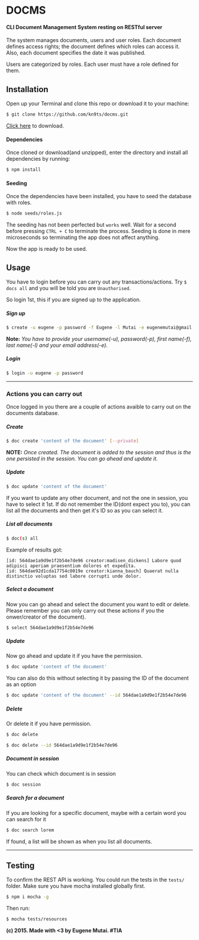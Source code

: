 # DOCMS
#### CLI Document Management System resting on RESTful server

The system manages documents, users and user roles. Each document defines access rights; the document defines which roles can access it. Also, each document specifies the date it was published.

Users are categorized by roles. Each user must have a role defined for them.

## Installation
Open up your Terminal and clone this repo or download it to your machine:
```bash
$ git clone https://github.com/kn9ts/docms.git
```

[Click here](https://github.com/kn9ts/docms/archive/master.zip) to download.

#### Dependencies
Once cloned or download(and unzipped), enter the directory and install all dependencies by running:

```bash
$ npm install
```

#### Seeding
Once the dependencies have been installed, you have to seed the database with roles.

```bash
$ node seeds/roles.js
```

The seeding has not been perfected but `works` well. Wait for a second before pressing `CTRL + C` to terminate the process. Seeding is done in mere microseconds so terminating the app does not affect anything.

Now the app is ready to be used.

## Usage

You have to login before you can carry out any transactions/actions. Try `$ docs all` and you will be told you are `Unauthorised`.

So login 1st, this if you are signed up to the application.

##### Sign up
```bash
$ create -u eugene -p password -f Eugene -l Mutai -e eugenemutai@gmail.com
```
__Note:__ _You have to provide your username(-u), password(-p), first name(-f), last name(-l) and your email address(-e)._

##### Login
```bash
$ login -u eugene -p password
```

---

### Actions you can carry out
Once logged in you there are a couple of actions avaible to carry out on the documents database.

##### Create
```bash
$ doc create 'content of the document' [--private]
```
__NOTE:__ *Once created. The document is added to the session and thus is the one persisted in the session. You can go ahead and update it.*

##### Update
```bash
$ doc update 'content of the document'
```

If you want to update any other document, and not the one in session, you have to select it 1st. If do not remember the ID(dont expect you to), you can list all the documents and then get it's ID so as you can select it.

##### List all documents
```bash
$ doc(s) all
```

Example of results got: 
```
[id: 564dae1a9d9e1f2b54e7de96 creator:madisen_dickens] Labore quod adipisci aperiam praesentium dolores et expedita.
[id: 564dae92d1cda17754c0019e creator:kianna_bauch] Quaerat nulla distinctio voluptas sed labore corrupti unde dolor.
```

##### Select a document
Now you can go ahead and select the document you want to edit or delete. Please remember you can only carry out these actions if you the onwer/creator of the document).

```bash
$ select 564dae1a9d9e1f2b54e7de96
```

##### Update
Now go ahead and update it if you have the permission.

```bash
$ doc update 'content of the document'
```

You can also do this without selecting it by passing the ID of the document as an option
```bash
$ doc update 'content of the document' --id 564dae1a9d9e1f2b54e7de96
```

##### Delete
Or delete it if you have permission.

```bash
$ doc delete
```

```bash
$ doc delete --id 564dae1a9d9e1f2b54e7de96
```

##### Document in session
You can check which document is in session
```bash
$ doc session
```

##### Search for a document
If you are looking for a specific document, maybe with a certain word you can search for it

```bash
$ doc search lorem
```

If found, a list will be shown as when you list all documents.

---

## Testing
To confirm the REST API is working. You could run the tests in the `tests/` folder. Make sure you have mocha installed globally first.

```bash
$ npm i mocha -g
```

Then run:

```bash
$ mocha tests/resources
```

__(c) 2015. Made with <3 by Eugene Mutai. #TIA__
